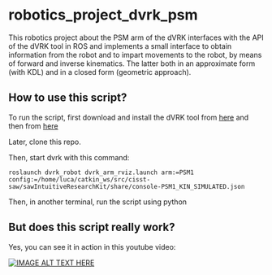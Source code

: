# robotics_project_dvrk_psm

This robotics project about the PSM arm of the dVRK interfaces with the API of the dVRK tool in ROS and implements a small interface to obtain information from the robot and to impart movements to the robot, by means of forward and inverse kinematics. The latter both in an approximate form (with KDL) and in a closed form (geometric approach).


## How to use this script?

To run the script, first download and install the dVRK tool from [here](https://github.com/jhu-dvrk/sawIntuitiveResearchKit/wiki/CatkinBuild) and then from [here](https://github.com/jhu-dvrk/sawIntuitiveResearchKit/wiki/Kinematics-Simulation)

Later, clone this repo.



Then, start dvrk with this command:

```
roslaunch dvrk_robot dvrk_arm_rviz.launch arm:=PSM1 config:=/home/luca/catkin_ws/src/cisst-saw/sawIntuitiveResearchKit/share/console-PSM1_KIN_SIMULATED.json
```


Then, in another terminal, run the script using python


## But does this script really work?

Yes, you can see it in action in this youtube video:

[![IMAGE ALT TEXT HERE](https://img.youtube.com/vi/V8fZ8WUCJoM/0.jpg)](https://www.youtube.com/watch?v=V8fZ8WUCJoM)
